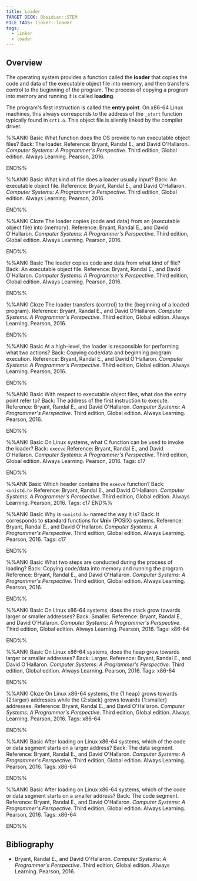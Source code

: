 ```yaml
---
title: Loader
TARGET DECK: Obsidian::STEM
FILE TAGS: linker::loader
tags:
  - linker
  - loader
---
```


## Overview

The operating system provides a function called the **loader** that copies the code and data of the executable object file into memory, and then transfers control to the beginning of the program. The process of copying a program into memory and running it is called **loading**.

The program's first instruction is called the **entry point**. On x86-64 Linux machines, this always corresponds to the address of the `_start` function typically found in `crt1.o`. This object file is silently linked by the compiler driver.

%%ANKI
Basic
What function does the OS provide to run executable object files?
Back: The loader.
Reference: Bryant, Randal E., and David O'Hallaron. *Computer Systems: A Programmer's Perspective*. Third edition, Global edition. Always Learning. Pearson, 2016.
<!--ID: 1733607099593-->
END%%

%%ANKI
Basic
What kind of file does a loader usually input?
Back: An executable object file.
Reference: Bryant, Randal E., and David O'Hallaron. *Computer Systems: A Programmer's Perspective*. Third edition, Global edition. Always Learning. Pearson, 2016.
<!--ID: 1733607099598-->
END%%

%%ANKI
Cloze
The loader copies {code and data} from an {executable object file} into {memory}.
Reference: Bryant, Randal E., and David O'Hallaron. *Computer Systems: A Programmer's Perspective*. Third edition, Global edition. Always Learning. Pearson, 2016.
<!--ID: 1733607099604-->
END%%

%%ANKI
Basic
The loader copies code and data from what kind of file?
Back: An executable object file.
Reference: Bryant, Randal E., and David O'Hallaron. *Computer Systems: A Programmer's Perspective*. Third edition, Global edition. Always Learning. Pearson, 2016.
<!--ID: 1733607099609-->
END%%

%%ANKI
Cloze
The loader transfers {control} to the {beginning of a loaded program}.
Reference: Bryant, Randal E., and David O'Hallaron. *Computer Systems: A Programmer's Perspective*. Third edition, Global edition. Always Learning. Pearson, 2016.
<!--ID: 1733607099619-->
END%%

%%ANKI
Basic
At a high-level, the loader is responsible for performing what two actions?
Back: Copying code/data and beginning program execution.
Reference: Bryant, Randal E., and David O'Hallaron. *Computer Systems: A Programmer's Perspective*. Third edition, Global edition. Always Learning. Pearson, 2016.
<!--ID: 1733607099625-->
END%%

%%ANKI
Basic
With respect to executable object files, what doe the entry point refer to?
Back: The address of the first instruction to execute.
Reference: Bryant, Randal E., and David O'Hallaron. *Computer Systems: A Programmer's Perspective*. Third edition, Global edition. Always Learning. Pearson, 2016.
<!--ID: 1738637653626-->
END%%

%%ANKI
Basic
On Linux systems, what C function can be used to invoke the loader?
Back: `execve`
Reference: Bryant, Randal E., and David O'Hallaron. *Computer Systems: A Programmer's Perspective*. Third edition, Global edition. Always Learning. Pearson, 2016.
Tags: c17
<!--ID: 1741298168029-->
END%%

%%ANK
Basic
Which header contains the `execve` function?
Back: `<unistd.h>`
Reference: Bryant, Randal E., and David O'Hallaron. *Computer Systems: A Programmer's Perspective*. Third edition, Global edition. Always Learning. Pearson, 2016.
Tags: c17
END%%

%%ANKI
Basic
Why is `<unistd.h>` named the way it is?
Back: It corresponds to **st**an**d**ard functions for **Uni**x (POSIX) systems.
Reference: Bryant, Randal E., and David O'Hallaron. *Computer Systems: A Programmer's Perspective*. Third edition, Global edition. Always Learning. Pearson, 2016.
Tags: c17
<!--ID: 1741298168032-->
END%%

%%ANKI
Basic
What two steps are conducted during the process of loading?
Back: Copying code/data into memory and running the program.
Reference: Bryant, Randal E., and David O'Hallaron. *Computer Systems: A Programmer's Perspective*. Third edition, Global edition. Always Learning. Pearson, 2016.
<!--ID: 1741298168033-->
END%%

%%ANKI
Basic
On Linux x86-64 systems, does the stack grow towards larger or smaller addresses?
Back: Smaller.
Reference: Bryant, Randal E., and David O'Hallaron. *Computer Systems: A Programmer's Perspective*. Third edition, Global edition. Always Learning. Pearson, 2016.
Tags: x86-64
<!--ID: 1741298168034-->
END%%

%%ANKI
Basic
On Linux x86-64 systems, does the heap grow towards larger or smaller addresses?
Back: Larger.
Reference: Bryant, Randal E., and David O'Hallaron. *Computer Systems: A Programmer's Perspective*. Third edition, Global edition. Always Learning. Pearson, 2016.
Tags: x86-64
<!--ID: 1741298168036-->
END%%

%%ANKI
Cloze
On Linux x86-64 systems, the {1:heap} grows towards {2:larger} addresses while the {2:stack} grows towards {1:smaller} addresses.
Reference: Bryant, Randal E., and David O'Hallaron. *Computer Systems: A Programmer's Perspective*. Third edition, Global edition. Always Learning. Pearson, 2016.
Tags: x86-64
<!--ID: 1741298168037-->
END%%

%%ANKI
Basic
After loading on Linux x86-64 systems, which of the code or data segment starts on a larger address?
Back: The data segment.
Reference: Bryant, Randal E., and David O'Hallaron. *Computer Systems: A Programmer's Perspective*. Third edition, Global edition. Always Learning. Pearson, 2016.
Tags: x86-64
<!--ID: 1741298168038-->
END%%

%%ANKI
Basic
After loading on Linux x86-64 systems, which of the code or data segment starts on a smaller address?
Back: The code segment.
Reference: Bryant, Randal E., and David O'Hallaron. *Computer Systems: A Programmer's Perspective*. Third edition, Global edition. Always Learning. Pearson, 2016.
Tags: x86-64
<!--ID: 1741298168039-->
END%%

## Bibliography

* Bryant, Randal E., and David O'Hallaron. *Computer Systems: A Programmer's Perspective*. Third edition, Global edition. Always Learning. Pearson, 2016.